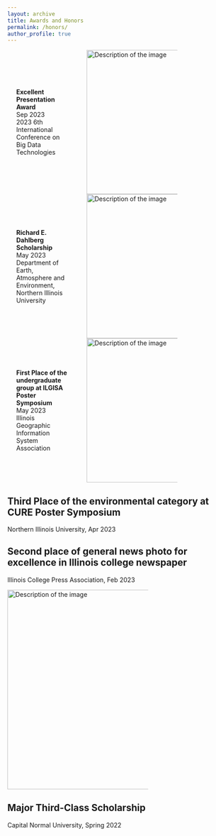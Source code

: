 ```yaml
---
layout: archive
title: Awards and Honors
permalink: /honors/
author_profile: true
---
```






<!-- ## **Excellent Presentation Award** -->

<!-- 2023 6th International Conference on Big Data Technologies, Sep 2023 

<img src="https://marcwu-929.github.io/images/presentation.jpg" alt="Description of the image" width="450" height="300"> -->

<div class="container">
  <div class="text-box">
    <p><b>Excellent Presentation Award</b>
      <br>
      Sep 2023
      <br>
      2023 6th International Conference on Big Data Technologies
    </p>
  </div>
  <div class="image">
    <img src="https://marcwu-929.github.io/images/presentation.jpg" alt="Description of the image" width="325" height="500">
  </div>
</div>

<style>
  .container {
    display: flex;
    align-items: center;
  }

  .text-box {
    flex: 1;
    padding: 20px;
    background-color: transparent;
  }

  .image {
    flex-shrink: 0;
    margin-left: 20px;
  }

  img {
    max-width: 63%;
    height: auto;
  }
</style>

<!-- ## **Richard E. Dahlberg Scholarship**

Department of Earth, Atmosphere and Environment, Northern Illinois University, May 2023

<img src="https://marcwu-929.github.io/images/presentation.jpg" alt="Description of the image" width="450" height="300"> -->

<div class="container">
  <div class="text-box">
    <p><b>Richard E. Dahlberg Scholarship</b>
      <br>
      May 2023
      <br>
      Department of Earth, Atmosphere and Environment, Northern Illinois University
    </p>
  </div>
  <div class="image">
    <img src="https://marcwu-929.github.io/images/scholarship.jpg" alt="Description of the image" width="325" height="500">
  </div>
</div>

<style>
  .container {
    display: flex;
    align-items: center;
  }

  .text-box {
    flex: 1;
    padding: 20px;
    background-color: transparent;
  }

  .image {
    flex-shrink: 0;
    margin-left: 20px;
  }

  img {
    max-width: 63%;
    height: auto;
  }
</style>


<!-- ## **First Place of the undergraduate group at ILGISA Poster Symposium**

Illinois Geographic Information System Association, May 2023

<img src="https://marcwu-929.github.io/images/poster.jpg" alt="Description of the image" width="450" height="300"> -->


<div class="container">
  <div class="text-box">
    <p><b>First Place of the undergraduate group at ILGISA Poster Symposium</b>
      <br>
      May 2023
      <br>
      Illinois Geographic Information System Association
    </p>
  </div>
  <div class="image">
    <img src="https://marcwu-929.github.io/images/poster.jpg" alt="Description of the image" width="325" height="500">
  </div>
</div>

<style>
  .container {
    display: flex;
    align-items: center;
  }

  .text-box {
    flex: 1;
    padding: 20px;
    background-color: transparent;
  }

  .image {
    flex-shrink: 0;
    margin-left: 20px;
  }

  img {
    max-width: 63%;
    height: auto;
  }
</style>

## **Third Place of the environmental category at CURE Poster Symposium**

Northern Illinois University, Apr 2023

## **Second place of general news photo for excellence in Illinois college newspaper**

Illinois College Press Association, Feb 2023

<img src="https://marcwu-929.github.io/images/news.jpg" alt="Description of the image" width="450" height="300">

## **Major Third-Class Scholarship**

Capital Normal University, Spring 2022
